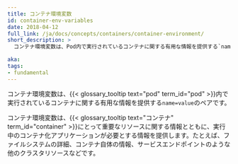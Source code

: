 ```yaml
---
title: コンテナ環境変数
id: container-env-variables
date: 2018-04-12
full_link: /ja/docs/concepts/containers/container-environment/
short_description: >
  コンテナ環境変数は、Pod内で実行されているコンテナに関する有用な情報を提供する`name=value`のペアです。

aka:
tags:
- fundamental
---
```

 コンテナ環境変数は、{{< glossary_tooltip text="pod" term_id="pod" >}}内で実行されているコンテナに関する有用な情報を提供する`name=value`のペアです。

<!--more-->

コンテナ環境変数は、{{< glossary_tooltip text="コンテナ" term_id="container" >}}にとって重要なリソースに関する情報とともに、実行中のコンテナ化アプリケーションが必要とする情報を提供します。たとえば、ファイルシステムの詳細、コンテナ自体の情報、サービスエンドポイントのような他のクラスタリソースなどです。
